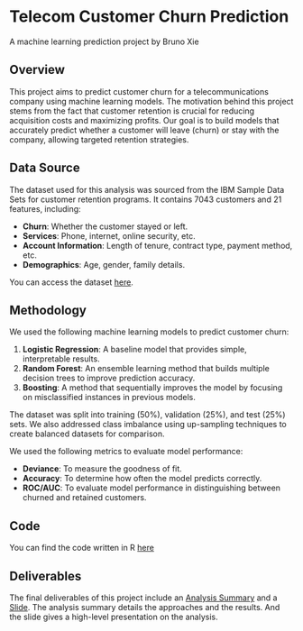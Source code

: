 # Telecom Customer Churn Prediction
A machine learning prediction project by Bruno Xie

## Overview

This project aims to predict customer churn for a telecommunications company using machine learning models. The motivation behind this project stems from the fact that customer retention is crucial for reducing acquisition costs and maximizing profits. Our goal is to build models that accurately predict whether a customer will leave (churn) or stay with the company, allowing targeted retention strategies.

## Data Source

The dataset used for this analysis was sourced from the IBM Sample Data Sets for customer retention programs. It contains 7043 customers and 21 features, including:
- **Churn**: Whether the customer stayed or left.
- **Services**: Phone, internet, online security, etc.
- **Account Information**: Length of tenure, contract type, payment method, etc.
- **Demographics**: Age, gender, family details.

You can access the dataset [here](data).

## Methodology

We used the following machine learning models to predict customer churn:
1. **Logistic Regression**: A baseline model that provides simple, interpretable results.
2. **Random Forest**: An ensemble learning method that builds multiple decision trees to improve prediction accuracy.
3. **Boosting**: A method that sequentially improves the model by focusing on misclassified instances in previous models.

The dataset was split into training (50%), validation (25%), and test (25%) sets. We also addressed class imbalance using up-sampling techniques to create balanced datasets for comparison.

We used the following metrics to evaluate model performance:
- **Deviance**: To measure the goodness of fit.
- **Accuracy**: To determine how often the model predicts correctly.
- **ROC/AUC**: To evaluate model performance in distinguishing between churned and retained customers.

## Code
You can find the code written in R [here](Code.Rmd)

## Deliverables
The final deliverables of this project include an [Analysis Summary](Analysis%20Summary.md) and a [Slide](Slide.pdf). The analysis summary details the approaches and the results. And the slide gives a high-level presentation on the analysis.
